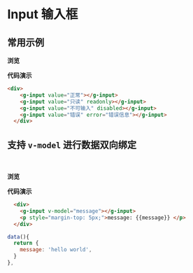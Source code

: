 # Input 输入框

## 常用示例

**浏览**

<ClientOnly>
<input-demo></input-demo>
</ClientOnly>

**代码演示**

```html
<div>
    <g-input value="正常"></g-input>
    <g-input value="只读" readonly></g-input>
    <g-input value="不可输入" disabled></g-input>
    <g-input value="错误" error="错误信息"></g-input>
  </div>
```

## 支持 `v-model` 进行数据双向绑定

<br>

**浏览**

<ClientOnly>
<input-demo-1></input-demo-1>
</ClientOnly>

**代码演示**

```html
  <div>
    <g-input v-model="message"></g-input>
    <p style="margin-top: 5px;">message: {{message}} </p>
  </div>
```
```js
data(){
  return {
    message: 'hello world',
  }
},
```
